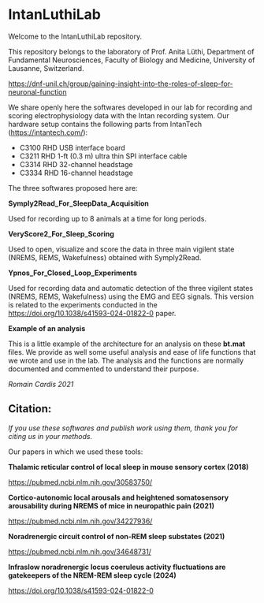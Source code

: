 # IntanLuthiLab

Welcome to the IntanLuthiLab repository.

This repository belongs to the laboratory of Prof. Anita Lüthi, Department of Fundamental Neurosciences, Faculty of Biology and Medicine, University of Lausanne, Switzerland.

https://dnf-unil.ch/group/gaining-insight-into-the-roles-of-sleep-for-neuronal-function

We share openly here the softwares developed in our lab for recording and scoring electrophysiology data with the Intan recording system. Our hardware setup contains the following parts from IntanTech (https://intantech.com/):

- C3100 RHD USB interface board
- C3211 RHD 1-ft (0.3 m) ultra thin SPI interface cable
- C3314 RHD 32-channel headstage
- C3334 RHD 16-channel headstage

The three softwares proposed here are:

**Symply2Read_For_SleepData_Acquisition**

Used for recording up to 8 animals at a time for long periods.

**VeryScore2_For_Sleep_Scoring**

Used to open, visualize and score the data in three main vigilent state (NREMS, REMS, Wakefulness) obtained with Symply2Read.

**Ypnos_For_Closed_Loop_Experiments**

Used for recording data and automatic detection of the three vigilent states (NREMS, REMS, Wakefulness) using the EMG and EEG signals. This version is related to the experiments conducted in the https://doi.org/10.1038/s41593-024-01822-0 paper.

**Example of an analysis**

This is a little example of the architecture for an analysis on these **bt.mat** files. We provide as well some useful analysis and ease of life functions that we wrote and use in the lab. The analysis and the functions are normally documented and commented to understand their purpose.

_Romain Cardis 2021_

## Citation:

*If you use these softwares and publish work using them, thank you for citing us in your methods.*

Our papers in which we used these tools:

**Thalamic reticular control of local sleep in mouse sensory cortex (2018)**

https://pubmed.ncbi.nlm.nih.gov/30583750/

**Cortico-autonomic local arousals and heightened somatosensory arousability during NREMS of mice in neuropathic pain (2021)**

https://pubmed.ncbi.nlm.nih.gov/34227936/

**Noradrenergic circuit control of non-REM sleep substates (2021)**

https://pubmed.ncbi.nlm.nih.gov/34648731/

**Infraslow noradrenergic locus coeruleus activity fluctuations are gatekeepers of the NREM-REM sleep cycle (2024)**

https://doi.org/10.1038/s41593-024-01822-0



